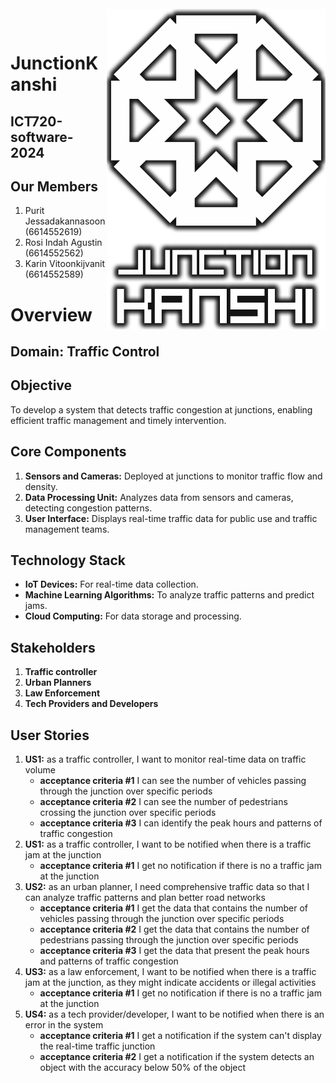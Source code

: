<br>
<img align="right" src="https://github.com/karinzaa/JunctionKanshi/blob/main/JunctionKanshiLogoOriginal.png" width="350"></img>
<p align="center">
</br>	

# JunctionKanshi
## ICT720-software-2024
## Our Members
1. Purit Jessadakannasoon (6614552619)
2. Rosi Indah Agustin (6614552562)
3. Karin Vitoonkijvanit (6614552589)

# Overview     
## Domain: Traffic Control

## Objective
To develop a system that detects traffic congestion at junctions, enabling efficient traffic management and timely intervention.

## Core Components
1. **Sensors and Cameras:** Deployed at junctions to monitor traffic flow and density.
2. **Data Processing Unit:** Analyzes data from sensors and cameras, detecting congestion patterns.
3. **User Interface:** Displays real-time traffic data for public use and traffic management teams.

## Technology Stack
- **IoT Devices:** For real-time data collection.
- **Machine Learning Algorithms:** To analyze traffic patterns and predict jams.
- **Cloud Computing:** For data storage and processing.

## Stakeholders

1. **Traffic controller**
2. **Urban Planners**
3. **Law Enforcement**
4. **Tech Providers and Developers**

## User Stories

1. **US1:** as a traffic controller, I want to monitor real-time data on traffic volume
   - **acceptance criteria #1** I can see the number of vehicles passing through the junction over specific periods
   - **acceptance criteria #2** I can see the number of pedestrians crossing the junction over specific periods
   - **acceptance criteria #3** I can identify the peak hours and patterns of traffic congestion
2. **US1:** as a traffic controller, I want to be notified when there is a traffic jam at the junction
   - **acceptance criteria #1** I get no notification if there is no a traffic jam at the junction
3. **US2:** as an urban planner, I need comprehensive traffic data so that I can analyze traffic patterns and plan better road networks
   - **acceptance criteria #1** I get the data that contains the number of vehicles passing through the junction over specific periods
   - **acceptance criteria #2** I get the data that contains the number of pedestrians passing through the junction over specific periods
   - **acceptance criteria #3** I get the data that present the peak hours and patterns of traffic congestion
4. **US3:** as a law enforcement, I want to be notified when there is a traffic jam at the junction, as they might indicate accidents or illegal activities
   - **acceptance criteria #1** I get no notification if there is no a traffic jam at the junction
5. **US4:** as a tech provider/developer, I want to be notified when there is an error in the system
   - **acceptance criteria #1** I get a notification if the system can't display the real-time traffic junction
   - **acceptance criteria #2** I get a notification if the system detects an object with the accuracy below 50% of the object
